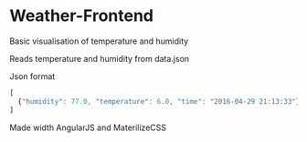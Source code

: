 # Weather-Frontend
Basic visualisation of temperature and humidity

Reads temperature and humidity from data.json

Json format
```javascript
[
  {"humidity": 77.0, "temperature": 6.0, "time": "2016-04-29 21:13:33"}
]
```

Made width AngularJS and MaterilizeCSS
